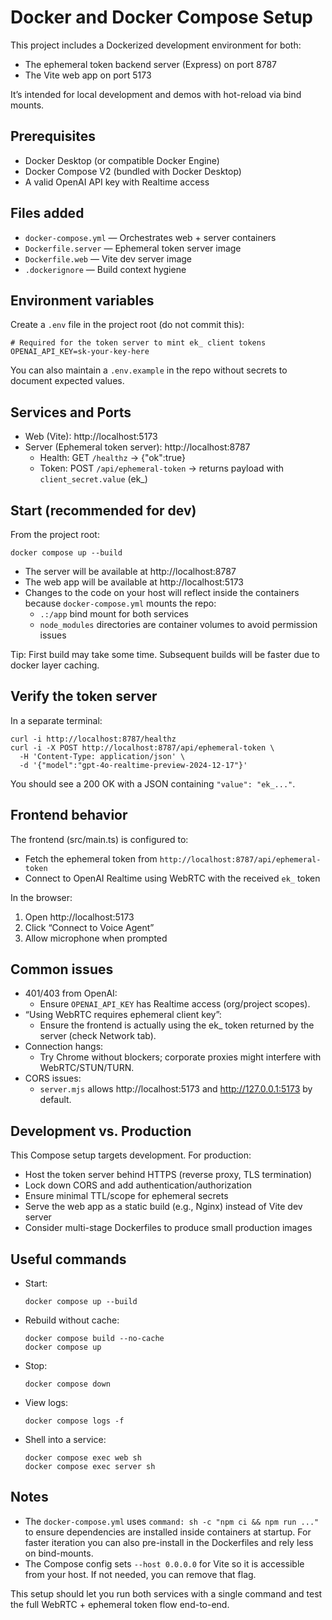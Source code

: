 # Docker and Docker Compose Setup

This project includes a Dockerized development environment for both:
- The ephemeral token backend server (Express) on port 8787
- The Vite web app on port 5173

It’s intended for local development and demos with hot-reload via bind mounts.

## Prerequisites
- Docker Desktop (or compatible Docker Engine)
- Docker Compose V2 (bundled with Docker Desktop)
- A valid OpenAI API key with Realtime access

## Files added
- `docker-compose.yml` — Orchestrates web + server containers
- `Dockerfile.server` — Ephemeral token server image
- `Dockerfile.web` — Vite dev server image
- `.dockerignore` — Build context hygiene

## Environment variables
Create a `.env` file in the project root (do not commit this):
```
# Required for the token server to mint ek_ client tokens
OPENAI_API_KEY=sk-your-key-here
```

You can also maintain a `.env.example` in the repo without secrets to document expected values.

## Services and Ports
- Web (Vite): http://localhost:5173
- Server (Ephemeral token server): http://localhost:8787
  - Health: GET `/healthz` → {"ok":true}
  - Token: POST `/api/ephemeral-token` → returns payload with `client_secret.value` (ek_)

## Start (recommended for dev)
From the project root:
```
docker compose up --build
```

- The server will be available at http://localhost:8787
- The web app will be available at http://localhost:5173
- Changes to the code on your host will reflect inside the containers because `docker-compose.yml` mounts the repo:
  - `.:/app` bind mount for both services
  - `node_modules` directories are container volumes to avoid permission issues

Tip: First build may take some time. Subsequent builds will be faster due to docker layer caching.

## Verify the token server
In a separate terminal:
```
curl -i http://localhost:8787/healthz
curl -i -X POST http://localhost:8787/api/ephemeral-token \
  -H 'Content-Type: application/json' \
  -d '{"model":"gpt-4o-realtime-preview-2024-12-17"}'
```
You should see a 200 OK with a JSON containing `"value": "ek_..."`.

## Frontend behavior
The frontend (src/main.ts) is configured to:
- Fetch the ephemeral token from `http://localhost:8787/api/ephemeral-token`
- Connect to OpenAI Realtime using WebRTC with the received `ek_` token

In the browser:
1) Open http://localhost:5173
2) Click “Connect to Voice Agent”
3) Allow microphone when prompted

## Common issues
- 401/403 from OpenAI:
  - Ensure `OPENAI_API_KEY` has Realtime access (org/project scopes).
- “Using WebRTC requires ephemeral client key”:
  - Ensure the frontend is actually using the ek_ token returned by the server (check Network tab).
- Connection hangs:
  - Try Chrome without blockers; corporate proxies might interfere with WebRTC/STUN/TURN.
- CORS issues:
  - `server.mjs` allows http://localhost:5173 and http://127.0.0.1:5173 by default.

## Development vs. Production
This Compose setup targets development. For production:
- Host the token server behind HTTPS (reverse proxy, TLS termination)
- Lock down CORS and add authentication/authorization
- Ensure minimal TTL/scope for ephemeral secrets
- Serve the web app as a static build (e.g., Nginx) instead of Vite dev server
- Consider multi-stage Dockerfiles to produce small production images

## Useful commands
- Start:
  ```
  docker compose up --build
  ```
- Rebuild without cache:
  ```
  docker compose build --no-cache
  docker compose up
  ```
- Stop:
  ```
  docker compose down
  ```
- View logs:
  ```
  docker compose logs -f
  ```
- Shell into a service:
  ```
  docker compose exec web sh
  docker compose exec server sh
  ```

## Notes
- The `docker-compose.yml` uses `command: sh -c "npm ci && npm run ..."` to ensure dependencies are installed inside containers at startup. For faster iteration you can also pre-install in the Dockerfiles and rely less on bind-mounts.
- The Compose config sets `--host 0.0.0.0` for Vite so it is accessible from your host. If not needed, you can remove that flag.

This setup should let you run both services with a single command and test the full WebRTC + ephemeral token flow end-to-end.
